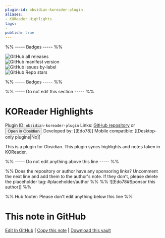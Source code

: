 ```yaml
---
plugin-id: obsidian-koreader-plugin
aliases:
- KOReader Highlights
tags: 
- 
publish: true
---
```


%% ----- Badges ----- %%

![GitHub all releases](https://img.shields.io/github/downloads/Edo78/obsidian-koreader-sync/total?color=573E7A&logo=github&style=for-the-badge)   
![GitHub manifest version](https://img.shields.io/github/manifest-json/v/Edo78/obsidian-koreader-sync?color=573E7A&logo=github&style=for-the-badge)   
![GitHub issues by-label](https://img.shields.io/github/issues/Edo78/obsidian-koreader-sync/help%20wanted?color=573E7A&logo=github&style=for-the-badge)   
![GitHub Repo stars](https://img.shields.io/github/stars/Edo78/obsidian-koreader-sync?color=573E7A&logo=github&style=for-the-badge)

%% ----- Badges ----- %%

%% ----- Do not edit this section ----- %%

# KOReader Highlights

Plugin ID: `obsidian-koreader-plugin`
Links: [GitHub repository](https://github.com/Edo78/obsidian-koreader-sync) or [<button id=HH>Open in Obsidian</button>](obsidian://goto-plugin?id=obsidian-koreader-plugin)
Developed by: [[Edo78]]
Mobile compatible: [[Desktop-only plugins|No]]

This is a plugin for Obsidian. This plugin syncs highlights and notes taken in KOReader.

%% ----- Do not edit anything above this line ----- %% 

%% Does the repository or author have any sponsoring links? Uncomment the next line and add them to the author's note. If they don't, please delete the placeholder tag: #placeholder/author %%
%% ![[Edo78#Sponsor this author]] %%

%% Hub footer: Please don't edit anything below this line %%

# This note in GitHub

<span class="git-footer">[Edit In GitHub](https://github.dev/obsidian-community/obsidian-hub/blob/main/02%20-%20Community%20Expansions/02.05%20All%20Community%20Expansions/Plugins/obsidian-koreader-plugin.md "git-hub-edit-note") | [Copy this note](https://raw.githubusercontent.com/obsidian-community/obsidian-hub/main/02%20-%20Community%20Expansions/02.05%20All%20Community%20Expansions/Plugins/obsidian-koreader-plugin.md "git-hub-copy-note") | [Download this vault](https://github.com/obsidian-community/obsidian-hub/archive/refs/heads/main.zip "git-hub-download-vault") </span>
